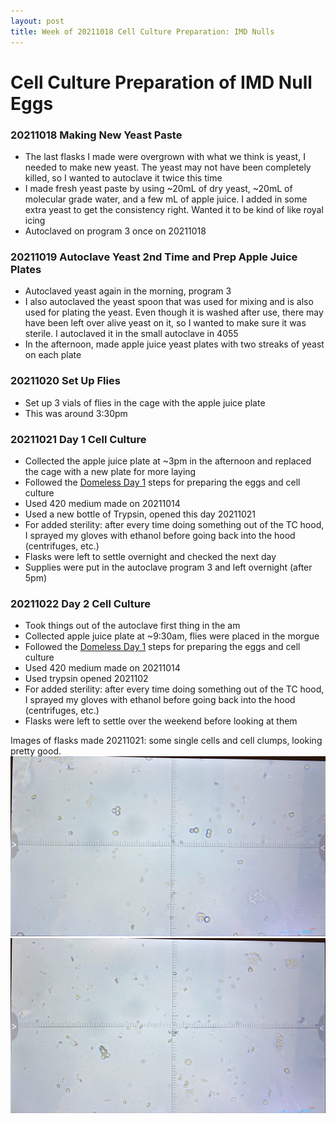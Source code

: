 ```yaml
---
layout: post
title: Week of 20211018 Cell Culture Preparation: IMD Nulls
---
```


# Cell Culture Preparation of IMD Null Eggs

### 20211018 Making New Yeast Paste

- The last flasks I made were overgrown with what we think is yeast, I needed to make new yeast. The yeast may not have been completely killed, so I wanted to autoclave it twice this time
- I made fresh yeast paste by using ~20mL of dry yeast, ~20mL of molecular grade water, and a few mL of apple juice. I added in some extra yeast to get the consistency right. Wanted it to be kind of like royal icing
- Autoclaved on program 3 once on 20211018

### 20211019 Autoclave Yeast 2nd Time and Prep Apple Juice Plates

- Autoclaved yeast again in the morning, program 3
- I also autoclaved the yeast spoon that was used for mixing and is also used for plating the yeast. Even though it is washed after use, there may have been left over alive yeast on it, so I wanted to make sure it was sterile. I autoclaved it in the small autoclave in 4055
- In the afternoon, made apple juice yeast plates with two streaks of yeast on each plate

### 20211020 Set Up Flies

- Set up 3 vials of flies in the cage with the apple juice plate
- This was around 3:30pm

### 20211021 Day 1 Cell Culture
- Collected the apple juice plate at ~3pm in the afternoon and replaced the cage with a new plate for more laying
- Followed the [Domeless Day 1](https://meschedl.github.io/Unckless-Lab-Notebook-Maggie/2021/10/12/domeless-cell-culture-1.html) steps for preparing the eggs and cell culture
- Used 420 medium made on 20211014
- Used a new bottle of Trypsin, opened this day 20211021
- For added sterility: after every time doing something out of the TC hood, I sprayed my gloves with ethanol before going back into the hood (centrifuges, etc.)
- Flasks were left to settle overnight and checked the next day
- Supplies were put in the autoclave program 3 and left overnight (after 5pm)


### 20211022 Day 2 Cell Culture
- Took things out of the autoclave first thing in the am
- Collected apple juice plate at ~9:30am, flies were placed in the morgue
-  Followed the [Domeless Day 1](https://meschedl.github.io/Unckless-Lab-Notebook-Maggie/2021/10/12/domeless-cell-culture-1.html) steps for preparing the eggs and cell culture
- Used 420 medium made on 20211014
- Used trypsin opened 2021102
- For added sterility: after every time doing something out of the TC hood, I sprayed my gloves with ethanol before going back into the hood (centrifuges, etc.)
- Flasks were left to settle over the weekend before looking at them

Images of flasks made 20211021: some single cells and cell clumps, looking pretty good.
![](https://raw.githubusercontent.com/meschedl/Unckless-Lab-Notebook-Maggie/master/images/20211021-IMDnull-cc-2.jpeg)
![](https://raw.githubusercontent.com/meschedl/Unckless-Lab-Notebook-Maggie/master/images/20211021-IMDnull-cc-1.jpeg)
